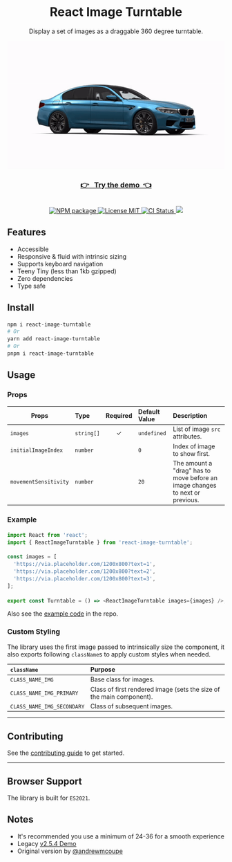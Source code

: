 <div align="center">

# React Image Turntable

Display a set of images as a draggable 360 degree turntable.

<a href="https://codesandbox.io/s/github/nerdyman/react-image-turntable/tree/main/example?file=/src/App.tsx:5537-5598" target="_blank" rel="noopener, noreferrer">

![React Image Turntable with rotating car](https://raw.githubusercontent.com/nerdyman/stuff/main/libs/react-image-turntable/capture.gif)

</a>

### [👉 &nbsp; Try the demo &nbsp;👈](https://codesandbox.io/s/github/nerdyman/react-image-turntable/tree/main/example?file=/src/App.tsx:5537-5598)

<br />

<a href="https://npmjs.com/package/react-image-turntable">
  <img src="https://img.shields.io/npm/v/react-image-turntable.svg?label=version" alt="NPM package" />
</a>
<a href="https://github.com/nerdyman/react-image-turntable/blob/main/LICENSE">
  <img src="https://img.shields.io/npm/l/react-image-turntable.svg" alt="License MIT" />
</a>
<a href="https://github.com/nerdyman/react-image-turntable/actions?query=workflow%3Aci">
  <img src="https://img.shields.io/github/workflow/status/nerdyman/react-image-turntable/ci?label=ci" alt="CI Status" />
</a>
<a href="https://codeclimate.com/github/nerdyman/react-image-turntable/test_coverage">
  <img src="https://img.shields.io/codeclimate/coverage/nerdyman/react-image-turntable" />
</a>

</div>

## Features

- Accessible
- Responsive & fluid with intrinsic sizing
- Supports keyboard navigation
- Teeny Tiny (less than 1kb gzipped)
- Zero dependencies
- Type safe

## Install

```sh
npm i react-image-turntable
# Or
yarn add react-image-turntable
# Or
pnpm i react-image-turntable
```

## Usage

### Props

| Props                 | Type       | Required | Default Value | Description                                                                  |
| --------------------- | :--------- | :------: | :------------ | :--------------------------------------------------------------------------- |
| `images`              | `string[]` |    ✓     | `undefined`   | List of image `src` attributes.                                              |
| `initialImageIndex`   | `number`   |          | `0`           | Index of image to show first.                                                |
| `movementSensitivity` | `number`   |          | `20`          | The amount a "drag" has to move before an image changes to next or previous. |

### Example

```ts
import React from 'react';
import { ReactImageTurntable } from 'react-image-turntable';

const images = [
  'https://via.placeholder.com/1200x800?text=1',
  'https://via.placeholder.com/1200x800?text=2',
  'https://via.placeholder.com/1200x800?text=3',
];

export const Turntable = () => <ReactImageTurntable images={images} />;
```

Also see the [example code](./example) in the repo.

### Custom Styling

The library uses the first image passed to intrinsically size the component, it also exports following
`className`s to apply custom styles when needed.

| `className`                | Purpose                                                              |
| :------------------------- | :------------------------------------------------------------------- |
| `CLASS_NAME_IMG`           | Base class for images.                                               |
| `CLASS_NAME_IMG_PRIMARY`   | Class of first rendered image (sets the size of the main component). |
| `CLASS_NAME_IMG_SECONDARY` | Class of subsequent images.                                          |

---

## Contributing

See the [contributing guide](./CONTRIBUTING.md) to get started.

---

## Browser Support

The library is built for `ES2021`.

## Notes

- It's recommended you use a minimum of 24-36 for a smooth experience
- Legacy [v2.5.4 Demo](https://codesandbox.io/s/react-image-turntable-riy93)
- Original version by [@andrewmcoupe](https://github.com/andrewmcoupe)
